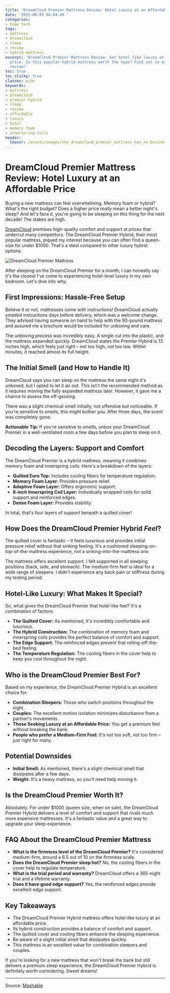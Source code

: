 ```yaml
---
title: 'DreamCloud Premier Mattress Review: Hotel Luxury at an Affordable Price'
date: '2025-08-05 04:04:49 '
categories:
- home tech
tags:
- mattress
- dreamcloud
- sleep
- review
- hybrid-mattress
excerpt: 'DreamCloud Premier Mattress Review: Get hotel-like luxury at an affordable
  price. Is this popular hybrid mattress worth the hype? Find out in our in-depth
  review!'
toc: true
toc_sticky: true
classes: wide
keywords:
- mattress
- dreamcloud
- premier hybrid
- sleep
- review
- affordable
- luxury
- hotel
- memory foam
- innerspring coils
header:
  teaser: /assets/images/the_dreamcloud_premier_mattress_has_no_business_be_20250805040448.png
---
```


# DreamCloud Premier Mattress Review: Hotel Luxury at an Affordable Price

Buying a new mattress can feel overwhelming. Memory foam or hybrid? What's the right budget? Does a higher price *really* mean a better night's sleep? And let's face it, you're going to be sleeping on this thing for the next decade! The stakes are high.

[DreamCloud](https://www.dreamcloudsleep.com/) promises high-quality comfort and support at prices that undercut many competitors. The DreamCloud Premier Hybrid, their most popular mattress, piqued my interest because you can often find a queen-size for under $1000. That's a steal compared to other luxury hybrid options.


![DreamCloud Premier Mattress](https://helios-i.mashable.com/imagery/reviews/03yLKeQgMgAMkk67K7vOTHL/hero-image.png)

After sleeping on the DreamCloud Premier for a month, I can honestly say it's the closest I've come to experiencing hotel-level luxury in my own bedroom. Let's dive into why.

## First Impressions: Hassle-Free Setup

Believe it or not, mattresses come with instructions! DreamCloud actually *emailed* instructions days before delivery, which was a welcome change. They advised having someone on hand to help with the 90-pound mattress and assured me a brochure would be included for unboxing and care.

The unboxing process was incredibly easy. A single cut into the plastic, and the mattress expanded quickly. DreamCloud states the Premier Hybrid is 13 inches high, which feels just right – not too high, not too low. Within minutes, it reached almost its full height.

## The Initial Smell (and How to Handle It)

DreamCloud says you can sleep on the mattress the same night it's unboxed, but I opted to let it air out. This isn't the recommended method as it requires moving the fully expanded mattress later. However, it gave me a chance to assess the off-gassing.

There was a slight chemical smell initially, not offensive but noticeable. If you're sensitive to smells, this might bother you. After three days, the scent was completely gone.

**Actionable Tip:** If you're sensitive to smells, unbox your DreamCloud Premier in a well-ventilated room a few days before you plan to sleep on it.

## Decoding the Layers: Support and Comfort

The DreamCloud Premier is a hybrid mattress, meaning it combines memory foam and innerspring coils. Here's a breakdown of the layers:

*   **Quilted Euro Top:** Includes cooling fibers for temperature regulation.
*   **Memory Foam Layer:** Provides pressure relief.
*   **Adaptive Foam Layer:** Offers ergonomic support.
*   **8-inch Innerspring Coil Layer:** Individually wrapped coils for solid support and reinforced edges.
*   **Dense Foam Layer:** Provides stability.

In total, that's four layers of support beneath a quilted cover!

## How Does the DreamCloud Premier Hybrid *Feel*?

The quilted cover is fantastic – it feels luxurious and provides initial pressure relief without that sinking feeling. It's a cushioned sleeping-on-top-of-the-mattress experience, not a sinking-into-the-mattress one.

The mattress offers excellent support. I felt supported in all sleeping positions (back, side, and stomach). The medium-firm feel is ideal for a wide range of sleepers. I didn't experience any back pain or stiffness during my testing period.

## Hotel-Like Luxury: What Makes It Special?

So, what gives the DreamCloud Premier that hotel-like feel? It's a combination of factors:

*   **The Quilted Cover:** As mentioned, it's incredibly comfortable and luxurious.
*   **The Hybrid Construction:** The combination of memory foam and innerspring coils provides the perfect balance of comfort and support.
*   **The Edge Support:** The reinforced edges prevent that rolling-off-the-bed feeling.
*   **The Temperature Regulation:** The cooling fibers in the cover help to keep you cool throughout the night.

## Who is the DreamCloud Premier Best For?

Based on my experience, the DreamCloud Premier Hybrid is an excellent choice for:

*   **Combination Sleepers:** Those who switch positions throughout the night.
*   **Couples:** The excellent motion isolation minimizes disturbance from a partner's movements.
*   **Those Seeking Luxury at an Affordable Price:** You get a premium feel without breaking the bank.
*   **People who prefer a Medium-Firm Feel:** It's not too soft, not too firm – just right for many.

## Potential Downsides

*   **Initial Smell:** As mentioned, there's a slight chemical smell that dissipates after a few days.
*   **Weight:** It's a heavy mattress, so you'll need help moving it.

## Is the DreamCloud Premier Worth It?

Absolutely. For under $1000 (queen size, when on sale), the DreamCloud Premier Hybrid delivers a level of comfort and support that rivals much more expensive mattresses. It's a fantastic value and a great way to upgrade your sleep experience.

## FAQ About the DreamCloud Premier Mattress

*   **What is the firmness level of the DreamCloud Premier?** It's considered medium-firm, around a 6.5 out of 10 on the firmness scale.
*   **Does the DreamCloud Premier sleep hot?** No, the cooling fibers in the cover help to regulate temperature.
*   **What is the trial period and warranty?** DreamCloud offers a 365-night trial and a lifetime warranty.
*   **Does it have good edge support?** Yes, the reinforced edges provide excellent edge support.

## Key Takeaways

*   The DreamCloud Premier Hybrid mattress offers hotel-like luxury at an affordable price.
*   Its hybrid construction provides a balance of comfort and support.
*   The quilted cover and cooling fibers enhance the sleeping experience.
*   Be aware of a slight initial smell that dissipates quickly.
*   This mattress is an excellent value for combination sleepers and couples.

If you're looking for a new mattress that won't break the bank but still delivers a premium sleep experience, the DreamCloud Premier Hybrid is definitely worth considering. Sweet dreams!

---

Source: [Mashable](https://mashable.com/review/dreamcloud-premier-hybrid)